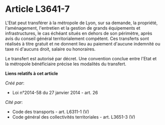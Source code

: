# Article L3641-7

L'Etat peut transférer à la métropole de Lyon, sur sa demande, la propriété, l'aménagement, l'entretien et la gestion de
grands équipements et infrastructures, le cas échéant situés en dehors de son périmètre, après avis du conseil général
territorialement compétent. Ces transferts sont réalisés à titre gratuit et ne donnent lieu au paiement d'aucune indemnité ou
taxe ni d'aucuns droit, salaire ou honoraires.

Le transfert est autorisé par décret. Une convention conclue entre l'Etat et la métropole bénéficiaire précise les modalités
du transfert.

**Liens relatifs à cet article**

_Créé par_:

  - Loi n°2014-58 du 27 janvier 2014 - art. 26

_Cité par_:

  - Code des transports - art. L6311-1 (V)
  - Code général des collectivités territoriales - art. L3651-3 (V)
